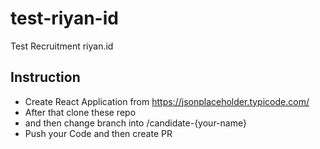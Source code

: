 # test-riyan-id
Test Recruitment riyan.id

## Instruction

- Create React Application from https://jsonplaceholder.typicode.com/
- After that clone these repo 
- and then change branch into /candidate-{your-name}
- Push your Code and then create PR
